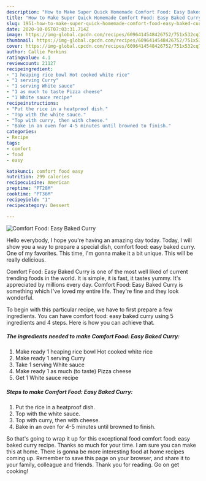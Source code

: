 ```yaml
---
description: "How to Make Super Quick Homemade Comfort Food: Easy Baked Curry"
title: "How to Make Super Quick Homemade Comfort Food: Easy Baked Curry"
slug: 1951-how-to-make-super-quick-homemade-comfort-food-easy-baked-curry
date: 2020-10-05T07:03:31.714Z
image: https://img-global.cpcdn.com/recipes/6096414548426752/751x532cq70/comfort-food-easy-baked-curry-recipe-main-photo.jpg
thumbnail: https://img-global.cpcdn.com/recipes/6096414548426752/751x532cq70/comfort-food-easy-baked-curry-recipe-main-photo.jpg
cover: https://img-global.cpcdn.com/recipes/6096414548426752/751x532cq70/comfort-food-easy-baked-curry-recipe-main-photo.jpg
author: Callie Perkins
ratingvalue: 4.1
reviewcount: 21127
recipeingredient:
- "1 heaping rice bowl Hot cooked white rice"
- "1 serving Curry"
- "1 serving White sauce"
- "1 as much to taste Pizza cheese"
- "1 White sauce recipe"
recipeinstructions:
- "Put the rice in a heatproof dish."
- "Top with the white sauce."
- "Top with curry, then with cheese."
- "Bake in an oven for 4-5 minutes until browned to finish."
categories:
- Recipe
tags:
- comfort
- food
- easy

katakunci: comfort food easy 
nutrition: 299 calories
recipecuisine: American
preptime: "PT28M"
cooktime: "PT36M"
recipeyield: "1"
recipecategory: Dessert

---
```



![Comfort Food: Easy Baked Curry](https://img-global.cpcdn.com/recipes/6096414548426752/751x532cq70/comfort-food-easy-baked-curry-recipe-main-photo.jpg)

Hello everybody, I hope you're having an amazing day today. Today, I will show you a way to prepare a special dish, comfort food: easy baked curry. One of my favorites. This time, I'm gonna make it a bit unique. This will be really delicious.



Comfort Food: Easy Baked Curry is one of the most well liked of current trending foods in the world. It is simple, it is fast, it tastes yummy. It's appreciated by millions every day. Comfort Food: Easy Baked Curry is something which I've loved my entire life. They're fine and they look wonderful.


To begin with this particular recipe, we have to first prepare a few ingredients. You can have comfort food: easy baked curry using 5 ingredients and 4 steps. Here is how you can achieve that.

<!--inarticleads1-->

##### The ingredients needed to make Comfort Food: Easy Baked Curry:

1. Make ready 1 heaping rice bowl Hot cooked white rice
1. Make ready 1 serving Curry
1. Take 1 serving White sauce
1. Make ready 1 as much (to taste) Pizza cheese
1. Get 1 White sauce recipe




<!--inarticleads2-->

##### Steps to make Comfort Food: Easy Baked Curry:

1. Put the rice in a heatproof dish.
1. Top with the white sauce.
1. Top with curry, then with cheese.
1. Bake in an oven for 4-5 minutes until browned to finish.




So that's going to wrap it up for this exceptional food comfort food: easy baked curry recipe. Thanks so much for your time. I am sure you can make this at home. There is gonna be more interesting food at home recipes coming up. Remember to save this page on your browser, and share it to your family, colleague and friends. Thank you for reading. Go on get cooking!
